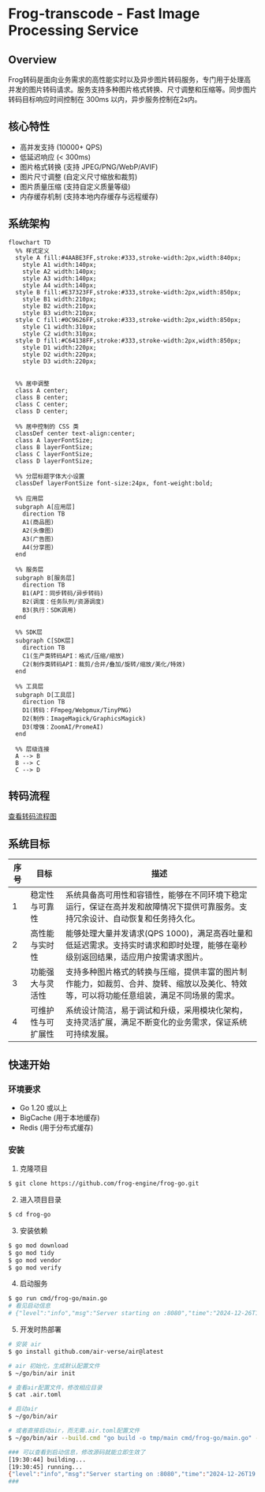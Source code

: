 # Frog-transcode - Fast Image Processing Service

## Overview
Frog转码是面向业务需求的高性能实时以及异步图片转码服务，专门用于处理高并发的图片转码请求。服务支持多种图片格式转换、尺寸调整和压缩等。同步图片转码目标响应时间控制在 300ms 以内，异步服务控制在2s内。

## 核心特性
- 高并发支持 (10000+ QPS)
- 低延迟响应 (< 300ms)
- 图片格式转换 (支持 JPEG/PNG/WebP/AVIF)
- 图片尺寸调整 (自定义尺寸缩放和裁剪)
- 图片质量压缩 (支持自定义质量等级)
- 内存缓存机制 (支持本地内存缓存与远程缓存)

## 系统架构
<!--
| 层级    | 内容                                                                                      |
|---------|-------------------------------------------------------------------------------------------|
| 应用层  | `商品图` `头像图` `广告图` `分享图`等                                                            |
| 服务层  |  `API(同步转码/异步转码)` `调度(任务队列/资源调度)` `执行(SDK调用)`                            |
| SDK层   | `生产类转码API(格式/压缩/缩放)` `制作类转码API(裁剪/合并/叠加/旋转/缩放/美化/特效)`        |
| 工具层  | `转码(FFmpeg/Webpmux/TinyPNG)` `制作(ImageMagick/GraphicsMagick)` `增强(ZoomAI/PromeAI) `                                    |
-->

```mermaid
flowchart TD
  %% 样式定义
  style A fill:#4AABE3FF,stroke:#333,stroke-width:2px,width:840px;
    style A1 width:140px;
    style A2 width:140px;
    style A3 width:140px;
    style A4 width:140px;
  style B fill:#E37323FF,stroke:#333,stroke-width:2px,width:850px;
    style B1 width:210px;
    style B2 width:210px;
    style B3 width:210px;
  style C fill:#0C9626FF,stroke:#333,stroke-width:2px,width:850px;
    style C1 width:310px;
    style C2 width:310px;
  style D fill:#C64138FF,stroke:#333,stroke-width:2px,width:850px;
    style D1 width:220px;
    style D2 width:220px;
    style D3 width:220px;


  %% 居中调整
  class A center;
  class B center;
  class C center;
  class D center;

  %% 居中控制的 CSS 类
  classDef center text-align:center;
  class A layerFontSize;
  class B layerFontSize;
  class C layerFontSize;
  class D layerFontSize;

  %% 分层标题字体大小设置
  classDef layerFontSize font-size:24px, font-weight:bold;

  %% 应用层
  subgraph A[应用层]
    direction TB
    A1(商品图)
    A2(头像图)
    A3(广告图)
    A4(分享图)
  end

  %% 服务层
  subgraph B[服务层]
    direction TB
    B1(API：同步转码/异步转码)
    B2(调度：任务队列/资源调度)
    B3(执行：SDK调用)
  end

  %% SDK层
  subgraph C[SDK层]
    direction TB
    C1(生产类转码API：格式/压缩/缩放)
    C2(制作类转码API：裁剪/合并/叠加/旋转/缩放/美化/特效)
  end

  %% 工具层
  subgraph D[工具层]
    direction TB
    D1(转码：FFmpeg/Webpmux/TinyPNG)
    D2(制作：ImageMagick/GraphicsMagick)
    D3(增强：ZoomAI/PromeAI)
  end

  %% 层级连接
  A --> B
  B --> C
  C --> D

```

## 转码流程
[查看转码流程图](./Process.md)

## 系统目标
| 序号 | 目标               | 描述                                                                                                           |
|------|--------------------|----------------------------------------------------------------------------------------------------------------|
| 1    | 稳定性与可靠性     | 系统具备高可用性和容错性，能够在不同环境下稳定运行，保证在高并发和故障情况下提供可靠服务。支持冗余设计、自动恢复和任务持久化。 |
| 2    | 高性能与实时性     | 能够处理大量并发请求(QPS 1000)，满足高吞吐量和低延迟需求。支持实时请求和即时处理，能够在毫秒级别返回结果，适应用户按需请求图片。 |
| 3    | 功能强大与灵活性   | 支持多种图片格式的转换与压缩，提供丰富的图片制作能力，如裁剪、合并、旋转、缩放以及美化、特效等，可以将功能任意组装，满足不同场景的需求。 |
| 4    | 可维护性与可扩展性 | 系统设计简洁，易于调试和升级，采用模块化架构，支持灵活扩展，满足不断变化的业务需求，保证系统可持续发展。                             |


## 快速开始

### 环境要求
- Go 1.20 或以上
- BigCache (用于本地缓存)
- Redis (用于分布式缓存)

### 安装
1. 克隆项目
```bash
$ git clone https://github.com/frog-engine/frog-go.git
```
2. 进入项目目录
```bash
$ cd frog-go
```

3. 安装依赖
```bash
$ go mod download
$ go mod tidy
$ go mod vendor
$ go mod verify
```

4. 启动服务
```bash
$ go run cmd/frog-go/main.go
# 看见启动信息
# {"level":"info","msg":"Server starting on :8080","time":"2024-12-26T19:32:54+08:00"}
```

5. 开发时热部署
```bash
# 安装 air
$ go install github.com/air-verse/air@latest

# air 初始化，生成默认配置文件
$ ~/go/bin/air init

# 查看air配置文件，修改相应目录
$ cat .air.toml

# 启动air
$ ~/go/bin/air

# 或者直接启动air，而无需.air.toml配置文件
$ ~/go/bin/air --build.cmd "go build -o tmp/main cmd/frog-go/main.go" --build.bin "./tmp/main"

### 可以查看到启动信息，修改源码就能立即生效了
[19:30:44] building...
[19:30:45] running...
{"level":"info","msg":"Server starting on :8080","time":"2024-12-26T19:30:45+08:00"}
###

```